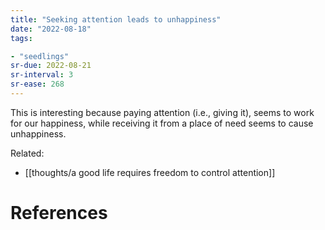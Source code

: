 ```yaml
---
title: "Seeking attention leads to unhappiness"
date: "2022-08-18"
tags:

- "seedlings"
sr-due: 2022-08-21
sr-interval: 3
sr-ease: 268
---
```


This is interesting because paying attention (i.e., giving it), seems to work for our happiness, while receiving it from a place of need seems to cause unhappiness.

Related:
- [[thoughts/a good life requires freedom to control attention]]

# References